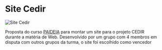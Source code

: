# Site Cedir

![Site Cedir](siteprevia.png)

Proposta do curso [PAIDEIA](http://www.lassu.usp.br/paideia) para montar um site para o projeto CEDIR durante a matéria de Web. Desenvolvido por um grupo com 4 membros em disputa com outros grupos da turma, o site foi escolhido como vencedor
